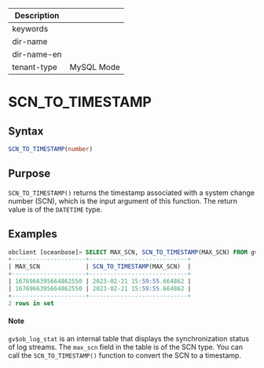 | Description   |                 |
|---------------|-----------------|
| keywords      |                 |
| dir-name      |                 |
| dir-name-en   |                 |
| tenant-type   | MySQL Mode      |

# SCN_TO_TIMESTAMP

## Syntax

```sql
SCN_TO_TIMESTAMP(number)
```

## Purpose

`SCN_TO_TIMESTAMP()` returns the timestamp associated with a system change number (SCN), which is the input argument of this function. The return value is of the `DATETIME` type.

## Examples

```sql
obclient [oceanbase]> SELECT MAX_SCN, SCN_TO_TIMESTAMP(MAX_SCN) FROM gv$ob_log_stat;
+---------------------+----------------------------+
| MAX_SCN             | SCN_TO_TIMESTAMP(MAX_SCN)  |
+---------------------+----------------------------+
| 1676966395664862550 | 2023-02-21 15:59:55.664862 |
| 1676966395664862550 | 2023-02-21 15:59:55.664862 |
+---------------------+----------------------------+
2 rows in set
```

<main id="notice" type='explain'>
    <h4>Note</h4>
    <p><code>gv$ob_log_stat</code> is an internal table that displays the synchronization status of log streams. The <code>max_scn</code> field in the table is of the SCN type. You can call the <code>SCN_TO_TIMESTAMP()</code> function to convert the SCN to a timestamp. </p>
</main>
